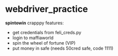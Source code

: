 # webdriver_practice

**spintowin** crapppy features:

- get credentials from feli_creds.py
- login to maffiaworld
- spin the wheel of fortune (VIP)
- put money in safe (needs 50cred safe, code 1111)

